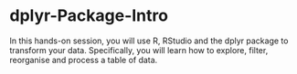 # dplyr-Package-Intro
In this hands-on session, you will use R, RStudio and the dplyr package to transform your data.  Specifically, you will learn how to explore, filter, reorganise and process a table of data.
